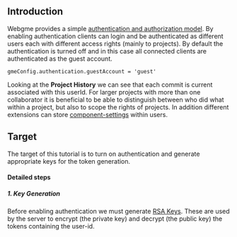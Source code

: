 ## Introduction
Webgme provides a simple [authentication and authorization model](https://github.com/webgme/webgme/wiki/Users-and-Authentication).
By enabling authentication clients can login and be authenticated as different users each with different access rights 
(mainly to projects). By default the authentication is turned off and in this case all connected clients are authenticated as the guest account.

```
gmeConfig.authentication.guestAccount = 'guest'
```

Looking at the **Project History** we can see that each commit is current associated with this userId. For larger projects 
with more than one collaborator it is beneficial to be able to distinguish between who did what within a project, but also
to scope the rights of projects. In addition different extensions can store 
[component-settings](https://github.com/webgme/webgme/wiki/Component-Settings) within users. 


## Target
The target of this tutorial is to turn on authentication and generate appropriate keys for the token generation.

#### Detailed steps

##### 1. Key Generation
Before enabling authentication we must generate [RSA Keys](https://en.wikipedia.org/wiki/RSA_(cryptosystem)). These are used 
by the server to encrypt (the private key) and decrypt (the public key) the tokens containing the user-id. 
